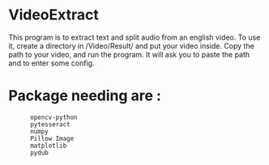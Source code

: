 # VideoExtract

This program is to extract text and split audio from an english video. 
To use it, create a directory in /Video/Result/ and put your video inside. 
Copy the path to your video, and run the program. 
It will ask you to paste the path and to enter some config. 

# Package needing are : 
          opencv-python 
          pytesseract 
          numpy 
          Pillow Image 
          matplotlib 
          pydub 

